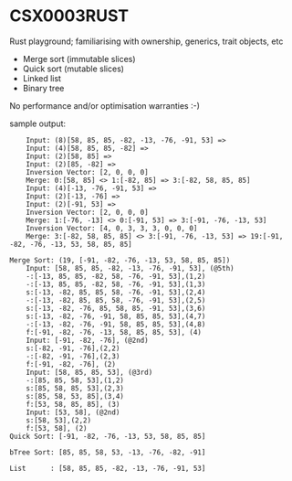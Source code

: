 # CSX0003RUST

Rust playground; familiarising with ownership, generics, trait objects, etc

- Merge sort (immutable slices)
- Quick sort (mutable slices)
- Linked list 
- Binary tree

No performance and/or optimisation warranties :-)

sample output:
```
	Input: (8)[58, 85, 85, -82, -13, -76, -91, 53] =>
	Input: (4)[58, 85, 85, -82] =>
	Input: (2)[58, 85] =>
	Input: (2)[85, -82] =>
	Inversion Vector: [2, 0, 0, 0]
	Merge: 0:[58, 85] <> 1:[-82, 85] => 3:[-82, 58, 85, 85]
	Input: (4)[-13, -76, -91, 53] =>
	Input: (2)[-13, -76] =>
	Input: (2)[-91, 53] =>
	Inversion Vector: [2, 0, 0, 0]
	Merge: 1:[-76, -13] <> 0:[-91, 53] => 3:[-91, -76, -13, 53]
	Inversion Vector: [4, 0, 3, 3, 3, 0, 0, 0]
	Merge: 3:[-82, 58, 85, 85] <> 3:[-91, -76, -13, 53] => 19:[-91, -82, -76, -13, 53, 58, 85, 85]

Merge Sort: (19, [-91, -82, -76, -13, 53, 58, 85, 85])
	Input: [58, 85, 85, -82, -13, -76, -91, 53], (@5th)
	-:[-13, 85, 85, -82, 58, -76, -91, 53],(1,2)
	-:[-13, 85, 85, -82, 58, -76, -91, 53],(1,3)
	s:[-13, -82, 85, 85, 58, -76, -91, 53],(2,4)
	-:[-13, -82, 85, 85, 58, -76, -91, 53],(2,5)
	s:[-13, -82, -76, 85, 58, 85, -91, 53],(3,6)
	s:[-13, -82, -76, -91, 58, 85, 85, 53],(4,7)
	-:[-13, -82, -76, -91, 58, 85, 85, 53],(4,8)
	f:[-91, -82, -76, -13, 58, 85, 85, 53], (4)
	Input: [-91, -82, -76], (@2nd)
	s:[-82, -91, -76],(2,2)
	-:[-82, -91, -76],(2,3)
	f:[-91, -82, -76], (2)
	Input: [58, 85, 85, 53], (@3rd)
	-:[85, 85, 58, 53],(1,2)
	s:[85, 58, 85, 53],(2,3)
	s:[85, 58, 53, 85],(3,4)
	f:[53, 58, 85, 85], (3)
	Input: [53, 58], (@2nd)
	s:[58, 53],(2,2)
	f:[53, 58], (2)
Quick Sort: [-91, -82, -76, -13, 53, 58, 85, 85]

bTree Sort: [85, 85, 58, 53, -13, -76, -82, -91]

List      : [58, 85, 85, -82, -13, -76, -91, 53]
```
